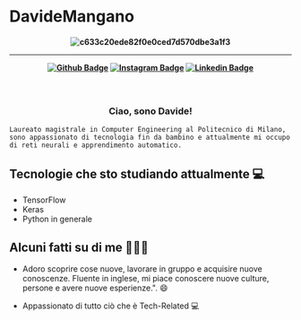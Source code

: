 # DavideMangano


<h4 align="center">
 
![c633c20ede82f0e0ced7d570dbe3a1f3](https://user-images.githubusercontent.com/70382532/138322189-2db8df52-9dcb-40a0-88a8-c365466bd33d.gif)

<hr>

[![Github Badge](https://img.shields.io/badge/-Facebook-blue?style=for-the-badge&logo=Facebook&logoColor=white&link=https://github.com/CriDwayne)](https://www.facebook.com/profile.php?id=100080659232288)
[![Instagram Badge](https://img.shields.io/badge/-instagram-red?style=for-the-badge&logo=instagram&logoColor=white&link=https://github.com/CriDwayne)](https://instagram.com/flexdaviss?igshid=NzMyMjgxZWIzNw==)
[![Linkedin Badge](https://img.shields.io/badge/-Linkedin-blue?style=for-the-badge&logo=Linkedin&logoColor=white&link=https://github.com/CriDwayne)](https://www.linkedin.com/in/davide-m-a56618111)

</h4>

<h3 align="center">  <br>

Ciao, sono Davide!
<br>

</h3>

```
Laureato magistrale in Computer Engineering al Politecnico di Milano, 
sono appassionato di tecnologia fin da bambino e attualmente mi occupo di reti neurali e apprendimento automatico.
```
## Tecnologie che sto studiando attualmente 💻

- TensorFlow
- Keras
- Python in generale

## Alcuni fatti su di me 👨🏻‍💻

- Adoro scoprire cose nuove, lavorare in gruppo e acquisire nuove conoscenze. Fluente in inglese, mi piace conoscere nuove culture, persone e avere nuove esperienze.". 😄

- Appassionato di tutto ciò che è Tech-Related 💻

